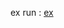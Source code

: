 ex run : [ex](https://tuanpham2xx3.github.io/gametrainning/phase1/mathphysic/collision/ex1.collision.html)
